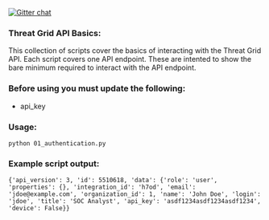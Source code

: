[![Gitter chat](https://img.shields.io/badge/gitter-join%20chat-brightgreen.svg)](https://gitter.im/CiscoSecurity/Threat-Grid "Gitter chat")

### Threat Grid API Basics:

This collection of scripts cover the basics of interacting with the Threat Grid API. Each script covers one API endpoint. These are intented to show the bare minimum required to interact with the API endpoint.

### Before using you must update the following:
- api_key

### Usage:
```
python 01_authentication.py
```

### Example script output:
```
{'api_version': 3, 'id': 5510618, 'data': {'role': 'user', 'properties': {}, 'integration_id': 'h7od', 'email': 'jdoe@example.com', 'organization_id': 1, 'name': 'John Doe', 'login': 'jdoe', 'title': 'SOC Analyst', 'api_key': 'asdf1234asdf1234asdf1234', 'device': False}}
```
